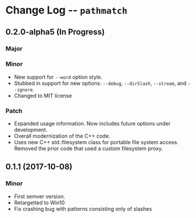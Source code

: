 Change Log -- `pathmatch`
================================================================================

0.2.0-alpha5  (In Progress)
--------------------------------------------------------------------------------
### Major

### Minor
  - New support for `--word` option style.
  - Stubbed in support for new options: `--debug`, `--dirSlash`, `--stream`, and
    `--ignore`.
  - Changed to MIT license

### Patch
  - Expanded usage information. Now includes future options under development.
  - Overall modernization of the C++ code.
  - Uses new C++ std::filesystem class for portable file system access. Removed
    the prior code that used a custom filesystem proxy.


0.1.1  (2017-10-08)
--------------------------------------------------------------------------------
### Minor
  - First semver version.
  - Retargetted to Win10
  - Fix crashing bug with patterns consisting only of slashes

